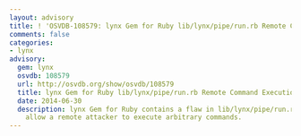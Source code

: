 ```yaml
---
layout: advisory
title: ! 'OSVDB-108579: lynx Gem for Ruby lib/lynx/pipe/run.rb Remote Command Execution'
comments: false
categories:
- lynx
advisory:
  gem: lynx
  osvdb: 108579
  url: http://osvdb.org/show/osvdb/108579
  title: lynx Gem for Ruby lib/lynx/pipe/run.rb Remote Command Execution
  date: 2014-06-30
  description: lynx Gem for Ruby contains a flaw in lib/lynx/pipe/run.rb that may
    allow a remote attacker to execute arbitrary commands.
---
```

